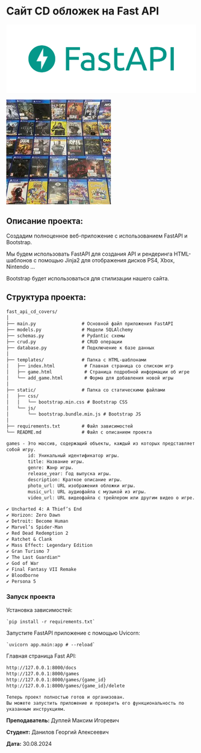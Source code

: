 # Сайт CD обложек на Fast API 

![img.png](img/fast_api.png)

![img.png](img/cd_covers.png)

## Описание проекта:

Создадим полноценное веб-приложение с использованием FastAPI и Bootstrap.

Мы будем использовать FastAPI для создания API и рендеринга HTML-шаблонов с помощью Jinja2 для отображения дисков PS4, Xbox, Nintendo ...

Bootstrap будет использоваться для стилизации нашего сайта.

## Структура проекта:
```
fast_api_cd_covers/
│
├── main.py                 # Основной файл приложения FastAPI
├── models.py               # Модели SQLAlchemy
├── schemas.py              # Pydantic схемы
├── crud.py                 # CRUD операции
├── database.py             # Подключение к базе данных
│
├── templates/              # Папка с HTML-шаблонами
│   ├── index.html           # Главная страница со списком игр
│   ├── game.html            # Страница подробной информации об игре
│   └── add_game.html        # Форма для добавления новой игры
│
├── static/                 # Папка со статическими файлами
│   ├── css/
│   │   └── bootstrap.min.css # Bootstrap CSS
│   └── js/
│       └── bootstrap.bundle.min.js # Bootstrap JS
│
├── requirements.txt        # Файл зависимостей
└── README.md               # Файл с описанием проекта
```

```
games - Это массив, содержащий объекты, каждый из которых представляет собой игру.
        id: Уникальный идентификатор игры.
        title: Название игры.
        genre: Жанр игры.
        release_year: Год выпуска игры.
        description: Краткое описание игры.
        photo_url: URL изображения обложки игры.
        music_url: URL аудиофайла с музыкой из игры.
        video_url: URL видеофайла с трейлером или другим видео о игре.
```

```
✔ Uncharted 4: A Thief’s End
✔ Horizon: Zero Dawn
✔ Detroit: Become Human
✔ Marvel’s Spider-Man
✔ Red Dead Redemption 2
✔ Ratchet & Clank
✔ Mass Effect: Legendary Edition
✔ Gran Turismo 7
✔ The Last Guardian™
✔ God of War
✔ Final Fantasy VII Remake
✔ Bloodborne
✔ Persona 5
```

### Запуск проекта

Установка зависимостей:
```
`pip install -r requirements.txt`
```

Запустите FastAPI приложение с помощью Uvicorn:
```
`uvicorn app.main:app # --reload`
```

Главная страница Fast API:
```
http://127.0.0.1:8000/docs
http://127.0.0.1:8000/games
http://127.0.0.1:8000/games/{game_id}
http://127.0.0.1:8000/games/{game_id}/delete
```

```
Теперь проект полностью готов и организован.
Вы можете запустить приложение и проверить его функциональность по указанным инструкциям.
```

**Преподаватель:** Дуплей Максим Игоревич

**Студент:** Данилов Георгий Алексеевич

**Дата:** 30.08.2024
